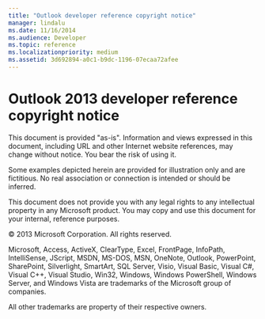 ```yaml
---
title: "Outlook developer reference copyright notice"
manager: lindalu
ms.date: 11/16/2014
ms.audience: Developer
ms.topic: reference
ms.localizationpriority: medium
ms.assetid: 3d692894-a0c1-b9dc-1196-07ecaa72afee
---
```


# Outlook 2013 developer reference copyright notice

This document is provided "as-is". Information and views expressed in this document, including URL and other Internet website references, may change without notice. You bear the risk of using it. 
  
Some examples depicted herein are provided for illustration only and are fictitious. No real association or connection is intended or should be inferred.
  
This document does not provide you with any legal rights to any intellectual property in any Microsoft product. You may copy and use this document for your internal, reference purposes. 
  
© 2013 Microsoft Corporation. All rights reserved.
  
Microsoft, Access, ActiveX, ClearType, Excel, FrontPage, InfoPath, IntelliSense, JScript, MSDN, MS-DOS, MSN, OneNote, Outlook, PowerPoint, SharePoint, Silverlight, SmartArt, SQL Server, Visio, Visual Basic, Visual C#, Visual C++, Visual Studio, Win32, Windows, Windows PowerShell, Windows Server, and Windows Vista are trademarks of the Microsoft group of companies.
  
All other trademarks are property of their respective owners.
  
